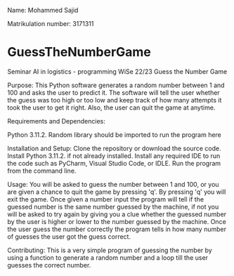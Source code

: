 Name: Mohammed Sajid

Matrikulation number: 3171311
# GuessTheNumberGame
Seminar AI in logistics - programming WiSe 22/23
Guess the Number Game

Purpose:
This Python software generates a random number between 1 and 100 and asks the user to predict it. The software will tell the user whether the guess was too high or too low and keep track of how many attempts it took the user to get it right. Also, the user can quit the game at anytime.

Requirements and Dependencies:

Python 3.11.2. 
Random library should be imported to run the program here

Installation and Setup:
Clone the repository or download the source code.
Install Python 3.11.2. if not already installed.
Install any required IDE to run the code such as PyCharm, Visual Studio Code, or IDLE.
Run the program from the command line.

Usage:
You will be asked to guess the number between 1 and 100, or you are given a chance to quit the game by pressing 'q'. By pressing 'q' you will exit the game.
Once given a number input the program will tell if the guessed number is the same number guessed by the machine, if not you will be asked to try again by giving you a clue whether the guessed number by the user is higher or lower to the number guessed by the machine. Once the user guess the number correctly the program tells in how many number of guesses the user got the guess correct.


Contributing:
This is a very simple program of guessing the number by using a function to generate a random number and a loop till the user guesses the correct number. 
